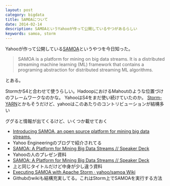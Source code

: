 ```yaml
---
layout: post
category: bigdata
title: SAMOAについて
date: 2014-02-14
description: SAMOAというYahooが作って公開しているやつがあるらしい
keywords: samoa, storm
---
```


Yahooが作って公開している[SAMOA](http://yahoo.github.io/samoa/)というやつを今日知った。

> SAMOA is a platform for mining on big data streams. It is a distributed streaming machine learning (ML) framework that contains a programing abstraction for distributed streaming ML algorithms.

とある。

StormかS4と合わせて使うらしい。HadoopにおけるMahoutのような位置づけのフレームワークなのかな。
YahooはS4をまだ使い続けていたのか。
[Storm-YARN](http://developer.yahoo.com/blogs/ydn/storm-yarn-released-open-source-143745133.html)とかもそうだけど、yahooはこのあたりのコントリビューションが結構多い  

  


ググると情報が出てくるけど、いくつか載せておく

* [Introducing SAMOA, an open source platform for mining big data streams.](http://yahooeng.tumblr.com/post/65453012905/introducing-samoa-an-open-source-platform-for-mining)
 * Yahoo Engineeringのブログで紹介されてる
* [SAMOA: A Platform for Mining Big Data Streams // Speaker Deck](https://speakerdeck.com/gdfm/samoa-a-platform-for-mining-big-data-streams)
 * Yahooの人のプレゼン資料
* [SAMOA: A Platform for Mining Big Data Streams // Speaker Deck](https://speakerdeck.com/gdfm/samoa-a-platform-for-mining-big-data-streams-1)
 * 上と同じタイトルだけど中身が少し違う資料
* [Executing SAMOA with Apache Storm · yahoo/samoa Wiki](https://github.com/yahoo/samoa/wiki/Executing-SAMOA-with-Apache-Storm)
 * Githubのwikiも結構充実してる。これはStorm上でSAMOAを実行する方法

  


